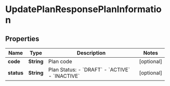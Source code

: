 
# UpdatePlanResponsePlanInformation

## Properties
Name | Type | Description | Notes
------------ | ------------- | ------------- | -------------
**code** | **String** | Plan code  |  [optional]
**status** | **String** | Plan Status:  - &#x60;DRAFT&#x60;  - &#x60;ACTIVE&#x60;  - &#x60;INACTIVE&#x60;  |  [optional]



